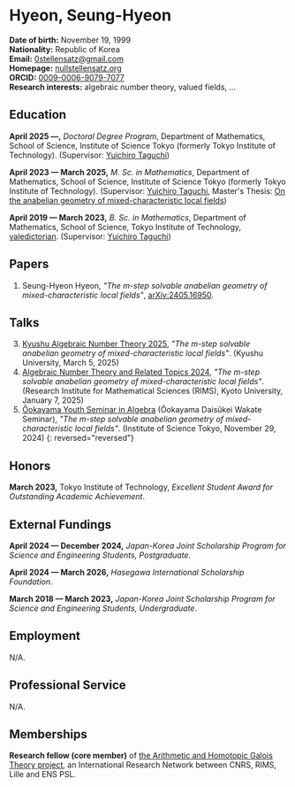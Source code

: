 # Hyeon, Seung-Hyeon

**Date of birth:** November 19, 1999  
**Nationality:** Republic of Korea  
**Email:** [0stellensatz@gmail.com](mailto:0stellensatz@gmail.com)  
**Homepage:** [nullstellensatz.org](https://nullstellensatz.org)  
**ORCID:** [0009-0006-9079-7077](https://orcid.org/0009-0006-9079-7077)  
**Research interests:** algebraic number theory, valued fields, ...  

## Education

**April 2025 —,** _Doctoral Degree Program_, Department of Mathematics, School of Science, Institute of Science Tokyo (formerly Tokyo Institute of Technology). (Supervisor: [Yuichiro Taguchi](https://www.genealogy.math.ndsu.nodak.edu/id.php?id=174878))

**April 2023 — March 2025,** _M. Sc. in Mathematics_, Department of Mathematics, School of Science, Institute of Science Tokyo (formerly Tokyo Institute of Technology). (Supervisor: [Yuichiro Taguchi](https://www.genealogy.math.ndsu.nodak.edu/id.php?id=174878), Master's Thesis: [On the anabelian geometry of mixed-characteristic local fields](./assets/thesis-master.pdf))

**April 2019 — March 2023,** _B. Sc. in Mathematics_, Department of Mathematics, School of Science, Tokyo Institute of Technology, [valedictorian](https://www.titech.ac.jp/english/news/2023/066235). (Supervisor: [Yuichiro Taguchi](https://www.genealogy.math.ndsu.nodak.edu/id.php?id=174878))

## Papers

1. Seung-Hyeon Hyeon, _"The m-step solvable anabelian geometry of mixed-characteristic local fields"_, [arXiv:2405.16950](https://arxiv.org/abs/2405.16950).

## Talks

3. [Kyushu Algebraic Number Theory 2025](https://sites.google.com/view/kyushuant2025), _"The m-step solvable anabelian geometry of mixed-characteristic local fields"_. (Kyushu University, March 5, 2025)
2. [Algebraic Number Theory and Related Topics 2024](https://sites.google.com/view/rims-ant-2024/english?authuser=0), _"The m-step solvable anabelian geometry of mixed-characteristic local fields"_. (Research Institute for Mathematical Sciences (RIMS), Kyoto University, January 7, 2025)
1. [Ôokayama Youth Seminar in Algebra](https://ahgt.math.cnrs.fr/activities/#young-researchers-workshops) (Ôokayama Daisûkei Wakate Seminar), _"The m-step solvable anabelian geometry of mixed-characteristic local fields"_. (Institute of Science Tokyo, November 29, 2024)
{: reversed="reversed"}

## Honors

**March 2023,** Tokyo Institute of Technology, _Excellent Student Award for Outstanding Academic Achievement_.

## External Fundings

**April 2024 — December 2024,** _Japan-Korea Joint Scholarship Program for Science and Engineering Students, Postgraduate._

**April 2024 — March 2026,** _Hasegawa International Scholarship Foundation_.

**March 2018 — March 2023,** _Japan-Korea Joint Scholarship Program for Science and Engineering Students, Undergraduate_.

## Employment

N/A.

## Professional Service

N/A.

## Memberships

**Research fellow (core member)** of [the Arithmetic and Homotopic Galois Theory project](https://ahgt.math.cnrs.fr/), an International Research Network between CNRS, RIMS, Lille and ENS PSL.
